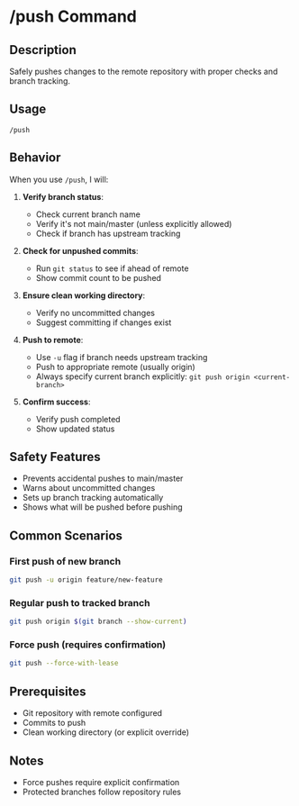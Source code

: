 # /push Command

## Description
Safely pushes changes to the remote repository with proper checks and branch tracking.

## Usage
```
/push
```

## Behavior
When you use `/push`, I will:

1. **Verify branch status**:
   - Check current branch name
   - Verify it's not main/master (unless explicitly allowed)
   - Check if branch has upstream tracking

2. **Check for unpushed commits**:
   - Run `git status` to see if ahead of remote
   - Show commit count to be pushed

3. **Ensure clean working directory**:
   - Verify no uncommitted changes
   - Suggest committing if changes exist

4. **Push to remote**:
   - Use `-u` flag if branch needs upstream tracking
   - Push to appropriate remote (usually origin)
   - Always specify current branch explicitly: `git push origin <current-branch>`

5. **Confirm success**:
   - Verify push completed
   - Show updated status

## Safety Features
- Prevents accidental pushes to main/master
- Warns about uncommitted changes
- Sets up branch tracking automatically
- Shows what will be pushed before pushing

## Common Scenarios

### First push of new branch
```bash
git push -u origin feature/new-feature
```

### Regular push to tracked branch
```bash
git push origin $(git branch --show-current)
```

### Force push (requires confirmation)
```bash
git push --force-with-lease
```

## Prerequisites
- Git repository with remote configured
- Commits to push
- Clean working directory (or explicit override)

## Notes
- Force pushes require explicit confirmation
- Protected branches follow repository rules
